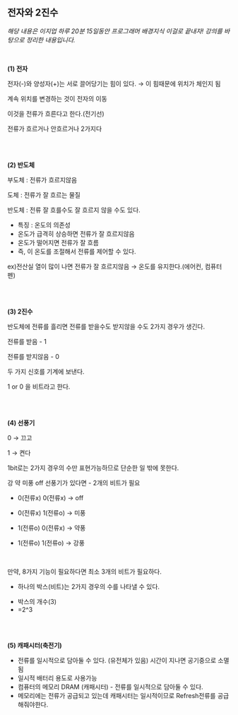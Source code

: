 ## 전자와 2진수

*해당 내용은 이지업 하루 20분 15일동안 프로그래머 배경지식 이걸로 끝내자! 강의를 바탕으로 정리한 내용입니다.*

<br>

**(1) 전자**

전자(-)와 양성자(+)는 서로 끌어당기는 힘이 있다. → 이 힘때문에 위치가 체인지 됨

계속 위치를 변경하는 것이 전자의 이동

이것을 전류가 흐른다고 한다.(전기선)

전류가 흐르거나 안흐르거나 2가지다 

<br><br>

**(2) 반도체**

부도체 : 전류가 흐르지않음

도체 : 전류가 잘 흐르는 물질

반도체 : 전류 잘 흐를수도 잘 흐르지 않을 수도 있다.

- 특징 : 온도의 의존성
- 온도가 급격히 상승하면 전류가 잘 흐르지않음
- 온도가 떨어지면 전류가 잘 흐름
- 즉, 이 온도를 조절해서 전류를 제어할 수 있다.

ex)전산실 열이 많이 나면 전류가 잘 흐르지않음 → 온도를 유지한다.(에어컨, 컴퓨터 펜)   
<br>

<br>

**(3) 2진수**

반도체에 전류를 흘리면 전류를 받을수도 받지않을 수도 2가지 경우가 생긴다.

전류를 받음 - 1

전류를 받지않음  - 0

두 가지 신호를 기계에 보낸다.

1 or 0 을 비트라고 한다.

<br>

<br>

**(4) 선풍기**

0 → 끄고

1 → 켠다

1bit로는 2가지 경우의 수만 표현가능하므로 단순한 일 밖에 못한다.

강 약 미풍 off 선풍기가 있다면 - 2개의 비트가 필요

* 0(전류x) 0(전류x) → off

* 0(전류x) 1(전류o) → 미풍

* 1(전류o) 0(전류x) → 약풍

* 1(전류o) 1(전류o) → 강풍

  <br>

만약, 8가지 기능이 필요하다면 최소 3개의 비트가 필요하다.

* 하나의 박스(비트)는 2가지 경우의 수를 나타낼 수 있다.

- 박스의 개수(3)
- =2^3

<br>

<br>


**(5) 캐패시터(축전기)**

- 전류를 일시적으로 담아둘 수 있다. (유전체가 있음) 시간이 지나면 공기중으로 소멸됨
- 일시적 배터리 용도로 사용가능
- 컴퓨터의 메모리 DRAM (캐패시터) - 전류를 일시적으로 담아둘 수 있다.
- 메모리에는 전류가 공급되고 있는데 캐패시터는 일시적이므로 Refresh전류를 공급해줘야한다.